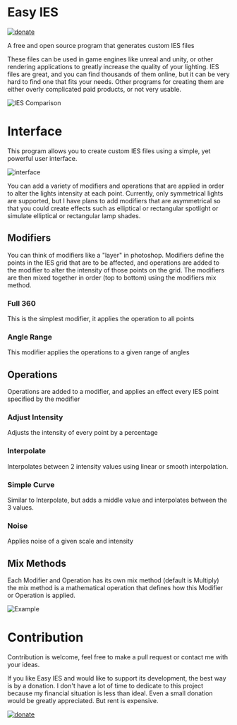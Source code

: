 
# Easy IES

[![donate](https://www.paypalobjects.com/en_US/i/btn/btn_donateCC_LG.gif)](https://www.paypal.com/cgi-bin/webscr?cmd=_s-xclick&hosted_button_id=8SFL6DVAVMJ8Q)

A free and open source program that generates custom IES files

These files can be used in game engines like unreal and unity, or other rendering applications to greatly increase the quality of your lighting.
IES files are great, and you can find thousands of them online, but it can be very hard to find one that fits your needs. Other programs
for creating them are either overly complicated paid products, or not very usable.

![IES Comparison](https://github.com/nickmcdonald/ies-generator/blob/master/img/Compare.PNG?raw=true "Compare")

# Interface

This program allows you to create custom IES files using a simple, yet powerful user interface.

![interface](https://github.com/nickmcdonald/ies-generator/blob/master/img/gui.png?raw=true "Interface")

You can add a variety of modifiers and operations that are applied in order to alter the lights intensity at each point. Currently, only symmetrical
lights are supported, but I have plans to add modifiers that are asymmetrical so that you could create effects such as elliptical or rectangular spotlight
or simulate elliptical or rectangular lamp shades.

## Modifiers

You can think of modifiers like a "layer" in photoshop. Modifiers define the points in the IES grid that are to be affected, and operations are added
to the modifier to alter the intensity of those points on the grid. The modifiers are then mixed together in order (top to bottom) using the modifiers mix method.

### Full 360

This is the simplest modifier, it applies the operation to all points

### Angle Range

This modifier applies the operations to a given range of angles

## Operations

Operations are added to a modifier, and applies an effect every IES point specified by the modifier

### Adjust Intensity

Adjusts the intensity of every point by a percentage

### Interpolate

Interpolates between 2 intensity values using linear or smooth interpolation.

### Simple Curve

Similar to Interpolate, but adds a middle value and interpolates between the 3 values.

### Noise

Applies noise of a given scale and intensity

## Mix Methods

Each Modifier and Operation has its own mix method (default is Multiply) the mix method is a mathematical
operation that defines how this Modifier or Operation is applied.

![Example](https://github.com/nickmcdonald/ies-generator/blob/master/img/iesgenExample.png?raw=true "Examples")

# Contribution

Contribution is welcome, feel free to make a pull request or contact me with your ideas.

If you like Easy IES and would like to support its development, the best way is by a donation. I don't have a lot of time to dedicate
to this project because my financial situation is less than ideal. Even a small donation would be greatly appreciated. But rent is expensive.

[![donate](https://www.paypalobjects.com/en_US/i/btn/btn_donateCC_LG.gif)](https://www.paypal.com/cgi-bin/webscr?cmd=_s-xclick&hosted_button_id=8SFL6DVAVMJ8Q)
